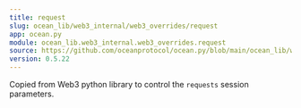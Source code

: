 ```yaml
---
title: request
slug: ocean_lib/web3_internal/web3_overrides/request
app: ocean.py
module: ocean_lib.web3_internal.web3_overrides.request
source: https://github.com/oceanprotocol/ocean.py/blob/main/ocean_lib/web3_internal/web3_overrides/request.py
version: 0.5.22
---
```

Copied from Web3 python library to control the `requests` session parameters.

